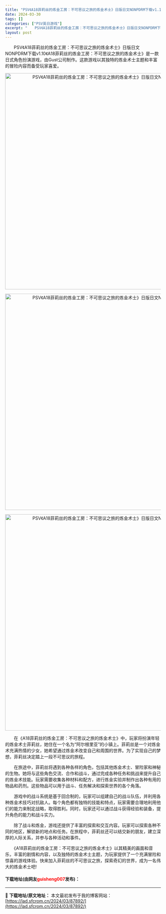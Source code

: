 ```yaml
---
title: "PSV《A18菲莉丝的炼金工房：不可思议之旅的炼金术士》日版日文NONPDRM下载v1.10"
date: 2024-03-30
tags: []
categories: ["PSV英日游戏"]
excerpt: "　　PSV《A18菲莉丝的炼金工房：不可思议之旅的炼金术士》日版日文NONPDRM下载v1.10《A18菲莉丝的炼金工房：不可思议之旅的炼金术士》是一款日式角色扮演游戏，由Gust公司制作。这款游戏以其独特的炼金术士主题和丰富的冒险内容而备受玩家喜爱。 　　在《A18菲莉丝的炼金工房：不可思议之旅的&hellip;"
layout: post
---
```


 <p>　　PSV《A18菲莉丝的炼金工房：不可思议之旅的炼金术士》日版日文NONPDRM下载v1.10《A18菲莉丝的炼金工房：不可思议之旅的炼金术士》是一款日式角色扮演游戏，由Gust公司制作。这款游戏以其独特的炼金术士主题和丰富的冒险内容而备受玩家喜爱。</p> <p align="center"><img align="" border="0" src="https://lad.sfcrom.cn/wp-content/uploads/2024/03/20240330_6607817c832b2.webp" width="700" alt="PSV《A18菲莉丝的炼金工房：不可思议之旅的炼金术士》日版日文NONPDRM下载v1.10" /></p> <p align="center"><img align="" border="0" src="https://lad.sfcrom.cn/wp-content/uploads/2024/03/20240330_6607817d09172.webp" width="700" alt="PSV《A18菲莉丝的炼金工房：不可思议之旅的炼金术士》日版日文NONPDRM下载v1.10" /></p> <p align="center"><img align="" border="0" src="https://lad.sfcrom.cn/wp-content/uploads/2024/03/20240330_6607817d9c47d.webp" width="700" alt="PSV《A18菲莉丝的炼金工房：不可思议之旅的炼金术士》日版日文NONPDRM下载v1.10" /></p> <p>　　在《A18菲莉丝的炼金工房：不可思议之旅的炼金术士》中，玩家将扮演年轻的炼金术士菲莉丝，她住在一个名为&ldquo;阿尔根里亚&rdquo;的小镇上。菲莉丝是一个对炼金术充满热情的少女，她希望通过炼金术改变自己和周围的世界。为了实现自己的梦想，菲莉丝决定踏上一段不可思议的旅程。</p> <p>　　在旅途中，菲莉丝将遇到各种各样的角色，包括其他炼金术士、冒险家和神秘的生物。她将与这些角色交流、合作和战斗，通过完成各种任务和挑战来提升自己的炼金术技能。玩家需要收集各种材料和配方，进行炼金实验并制作出各种有用的物品和药剂。这些物品可以用于战斗、任务解决和探索世界的各个角落。</p> <p>　　游戏中的战斗系统是基于回合制的，玩家可以组建自己的战斗队伍，并利用各种炼金术技巧对抗敌人。每个角色都有独特的技能和特点，玩家需要合理地利用他们的能力来制定战略，取得胜利。同时，玩家还可以通过战斗获得经验和装备，提升角色的能力和战斗实力。</p> <p>　　除了战斗和炼金，游戏还提供了丰富的探索和交互内容。玩家可以探索各种不同的地区，解锁新的地点和任务。在旅程中，菲莉丝还可以结交新的朋友，建立深厚的人际关系，并参与各种活动和事件。</p> <p>　　《A18菲莉丝的炼金工房：不可思议之旅的炼金术士》以其精美的画面和音乐，丰富的剧情和内容，以及独特的炼金术士主题，为玩家提供了一个充满冒险和惊喜的游戏体验。快来加入菲莉丝的不可思议之旅，探索奇幻的世界，成为一名伟大的炼金术士吧!</p> <p><h4>下载地址(由网友<font color="red">guisheng007</font>发布)：</h4></p> 

---
📖 **下载地址/原文地址：** 本文最初发布于我的博客网站：[https://lad.sfcrom.cn/2024/03/87892/](https://lad.sfcrom.cn/2024/03/87892/)
